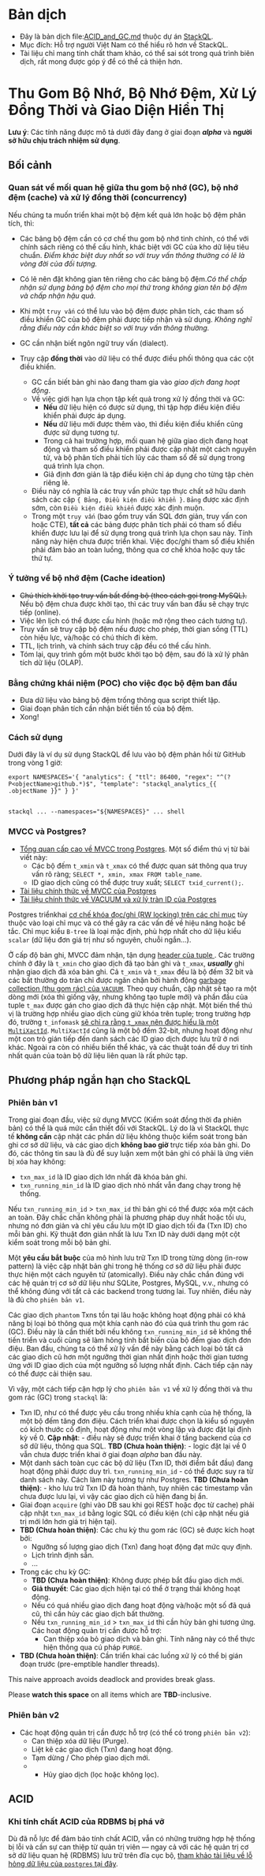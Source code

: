 # Bản dịch
- Đây là bản dịch file:[ACID_and_GC.md](https://github.com/stackql/stackql/blob/main/docs/ACID_and_GC.md) thuộc dự án [StackQL](https://github.com/stackql/stackql).
- Mục đích: Hỗ trợ người Việt Nam có thể hiểu rõ hơn về StackQL.
- Tài liệu chỉ mang tính chất tham khảo, có thể sai sót trong quá trình biên dịch, rất mong được góp ý để có thể cả thiện hơn.


# Thu Gom Bộ Nhớ, Bộ Nhớ Đệm, Xử Lý Đồng Thời và Giao Diện Hiển Thị

**Lưu ý**: Các tính năng được mô tả dưới đây đang ở giai đoạn ***alpha*** và **người sở hữu chịu trách nhiệm sử dụng**.


## Bối cảnh


### Quan sát về mối quan hệ giữa thu gom bộ nhớ (GC), bộ nhớ đệm (cache) và xử lý đồng thời (concurrency) 

Nếu chúng ta muốn triển khai một bộ đệm kết quả lớn hoặc bộ đệm phân tích, thì:

- Các bảng bộ đệm cần có cơ chế thu gom bộ nhớ tinh chỉnh, có thể với chính sách riêng có thể cấu hình, khác biệt với GC của kho dữ liệu tiêu chuẩn. *Điểm khác biệt duy nhất so với truy vấn thông thường có lẽ là vòng đời của đối tượng.*
- Có lẽ nên đặt không gian tên riêng cho các bảng bộ đệm.*Có thể chấp nhận sử dụng bảng bộ đệm cho mọi thứ trong không gian tên bộ đệm và chấp nhận hậu quả.*
- Khi một `truy vấn` có thể lưu vào bộ đệm được phân tích, các tham số điều khiển GC của bộ đệm phải được tiếp nhận và sử dụng. *Không nghĩ rằng điều này cần khác biệt so với truy vấn thông thường.*

- GC cần nhận biết ngôn ngữ truy vấn (dialect).
- Truy cập **đồng thời** vào dữ liệu có thể được điều phối thông qua các cột điều khiển.
    - GC cần biết bản ghi nào đang tham gia vào *giao dịch đang hoạt động*.
    - Về việc giới hạn lựa chọn tập kết quả trong xử lý đồng thời và GC:
        - **Nếu** dữ liệu hiện có được sử dụng, thì tập hợp điều kiện điều khiển phải được áp dụng.
        - **Nếu** dữ liệu mới được thêm vào, thì điều kiện điều khiển cũng được sử dụng tương tự.
        - Trong cả hai trường hợp, mối quan hệ giữa giao dịch đang hoạt động và tham số điều khiển phải được cập nhật một cách nguyên tử, và bộ phân tích phải tích lũy các tham số để sử dụng trong quá trình lựa chọn.
        - Giả định đơn giản là tập điều kiện chỉ áp dụng cho từng tập chèn riêng lẻ.
    - Điều này có nghĩa là các truy vấn phức tạp thực chất sở hữu danh sách các cặp `{ Bảng, Điều kiện điều khiển }`. `Bảng` được xác định sớm, còn `Điều kiện điều khiển` được xác định muộn.
    - Trong một `truy vấn` (bao gồm truy vấn SQL đơn giản, truy vấn con hoặc CTE), **tất cả** các bảng được phân tích phải có tham số điều khiển được lưu lại để sử dụng trong quá trình lựa chọn sau này. Tính năng này hiện chưa được triển khai. Việc đọc/ghi tham số điều khiển phải đảm bảo an toàn luồng, thông qua cơ chế khóa hoặc quy tắc thứ tự.


### Ý tưởng về bộ nhớ đệm (Cache ideation)

- ~~Chú thích khởi tạo truy vấn bất đồng bộ (theo cách gọi trong MySQL).~~ Nếu bộ đệm chưa được khởi tạo, thì các truy vấn ban đầu sẽ chạy trực tiếp (online).
- Việc lên lịch có thể được cấu hình (hoặc mở rộng theo cách tương tự).
- Truy vấn sẽ truy cập bộ đệm nếu được cho phép, thời gian sống (TTL) còn hiệu lực, và/hoặc có chú thích đi kèm.
- TTL, lịch trình, và chính sách truy cập đều có thể cấu hình.
- Tóm lại, quy trình gồm một bước khởi tạo bộ đệm, sau đó là xử lý phân tích dữ liệu (OLAP).


### Bằng chứng khái niệm (POC) cho việc đọc bộ đệm ban đầu

- Đưa dữ liệu vào bảng bộ đệm trống thông qua script thiết lập.
- Giai đoạn phân tích cần nhận biết tiền tố của bộ đệm.
- Xong!


### Cách sử dụng


Dưới đây là ví dụ sử dụng StackQL để lưu vào bộ đệm phản hồi từ GitHub trong vòng 1 giờ:

```
export NAMESPACES='{ "analytics": { "ttl": 86400, "regex": "^(?P<objectName>github.*)$", "template": "stackql_analytics_{{ .objectName }}" } }'


stackql ... --namespaces="${NAMESPACES}" ... shell
```

### MVCC và Postgres?

- [Tổng quan cấp cao về MVCC trong Postgres](https://devcenter.heroku.com/articles/postgresql-concurrency#:~:text=a%20hard%20problem.-,How%20MVCC%20works,statements%20together%20via%20BEGIN%20%2D%20COMMIT%20). Một số điểm thú vị từ bài viết này:
    - Các bộ đếm `t_xmin` và `t_xmax` có thể được quan sát thông qua truy vấn rõ ràng; `SELECT *, xmin, xmax FROM table_name`.
    - ID giao dịch cũng có thể được truy xuất; `SELECT txid_current();`.
- [Tài liệu chính thức về MVCC của Postgres](https://www.postgresql.org/docs/current/mvcc.html) 
- [Tài liệu chính thức về VACUUM và xử lý tràn ID của Postgres](https://www.postgresql.org/docs/current/routine-vacuuming.html)

Postgres triểnkhai [cơ chế khóa đọc/ghi (RW locking) trên các chỉ mục](https://www.postgresql.org/docs/current/locking-indexes.html) tùy thuộc vào loại chỉ mục và có thể gây ra các vấn đề về hiệu năng hoặc bế tắc. Chỉ mục kiểu `B-tree` là loại mặc định, phù hợp nhất cho dữ liệu kiểu `scalar` (dữ liệu đơn giá trị như số nguyên, chuỗi ngắn…).

Ở cấp độ bản ghi, MVCC đảm nhận, tận dụng [header của tuple ](https://www.postgresql.org/docs/current/storage-page-layout.html#STORAGE-TUPLE-LAYOUT).  Các trường chính ở đây là `t_xmin` cho giao dịch đã tạo bản ghi và `t_xmax`, ***usually*** ghi nhận giao dịch đã xóa bản ghi.  Cả `t_xmin` và `t_xmax` đều là bộ đếm 32 bit và các bất thường do tràn chỉ được ngăn chặn bởi hành động [garbage collection (thu gom rác) của `VACUUM`](https://www.postgresql.org/docs/current/routine-vacuuming.html).  Theo quy chuẩn, cập nhật sẽ tạo ra một dòng mới (xóa thì giống vậy, nhưng không tạo tuple mới) và phần đầu của tuple `t_max` được gán cho giao dịch đã thực hiện cập nhật. Một biến thể thú vị là trường hợp nhiều giao dịch cùng giữ khóa trên tuple; trong trường hợp đó, trường `t_infomask` [sẽ chỉ ra rằng `t_xmax` nên được hiểu là một `MultiXactId`](https://github.com/postgres/postgres/blob/ce20f8b9f4354b46b40fd6ebf7ce5c37d08747e0/src/include/access/htup_details.h#L208).  `MultiXactId` cũng là một bộ đếm 32-bit, nhưng hoạt động như một con trỏ gián tiếp đến danh sách các ID giao dịch được lưu trữ ở nơi khác. Ngoài ra còn có nhiều biến thể khác, và các thuật toán để duy trì tính nhất quán của toàn bộ dữ liệu liên quan là rất phức tạp.


## Phương pháp ngắn hạn cho StackQL

### Phiên bản v1

Trong giai đoạn đầu, việc sử dụng MVCC (Kiểm soát đồng thời đa phiên bản) có thể là quá mức cần thiết đối với StackQL. Lý do là vì StackQL thực tế **không cần** cập nhật các phần dữ liệu không thuộc kiểm soát trong bản ghi cơ sở dữ liệu, và các giao dịch **không bao giờ** trực tiếp xóa bản ghi. Do đó, các thông tin sau là đủ để suy luận xem một bản ghi có phải là ứng viên bị xóa hay không:

  - `txn_max_id` là ID giao dịch lớn nhất đã khóa bản ghi.  
  - `txn_running_min_id` là ID giao dịch nhỏ nhất vẫn đang chạy trong hệ thống.

Nếu `txn_running_min_id` > `txn_max_id` thì bản ghi có thể được xóa một cách an toàn. Đây chắc chắn không phải là phương pháp duy nhất hoặc tối ưu, nhưng nó đơn giản và chỉ yêu cầu lưu một ID giao dịch tối đa (Txn ID) cho mỗi bản ghi. Kỹ thuật đơn giản nhất là lưu Txn ID này dưới dạng một cột kiểm soát trong mỗi bộ bản ghi.

Một **yêu cầu bắt buộc**  của mô hình lưu trữ Txn ID trong từng dòng (in-row pattern) là việc cập nhật bản ghi trong hệ thống cơ sở dữ liệu phải được thực hiện một cách nguyên tử (atomically). Điều này chắc chắn đúng với các hệ quản trị cơ sở dữ liệu như SQLite, Postgres, MySQL, v.v., nhưng có thể không đúng với tất cả các backend trong tương lai. Tuy nhiên, điều này là đủ cho `phiên bản v1`.

Các giao dịch `phantom` Txns tồn tại lâu hoặc không hoạt động phải có khả năng bị loại bỏ thông qua một khía cạnh nào đó của quá trình thu gom rác (GC). Điều này là cần thiết bởi nếu không `txn_running_min_id` sẽ không thể tiến triển và cuối cùng sẽ làm hỏng tính bất biến của bộ đếm giao dịch đơn điệu. Ban đầu, chúng ta có thể xử lý vấn đề này bằng cách loại bỏ tất cả các giao dịch cũ hơn một ngưỡng thời gian nhất định hoặc thời gian tương ứng với ID giao dịch của một ngưỡng số lượng nhất định. Cách tiếp cận này có thể được cải thiện sau.

Vì vậy, một cách tiếp cận hợp lý cho `phiên bản v1` về xử lý đồng thời và thu gom rác (GC) trong `stackql` là:

- Txn ID, như có thể được yêu cầu trong nhiều khía cạnh của hệ thống, là một bộ đếm tăng đơn điệu. Cách triển khai được chọn là kiểu số nguyên có kích thước cố định, hoạt động như một vòng lặp và được đặt lại định kỳ về 0. **Cập nhật**: - điều này sẽ được triển khai ở tầng backend của cơ sở dữ liệu, thông qua SQL. **TBD (Chưa hoàn thiện)**: - logic đặt lại về 0 vẫn chưa được triển khai ở giai đoạn *alpha* ban đầu này.  
- Một danh sách toàn cục các bộ dữ liệu (Txn ID, thời điểm bắt đầu) đang hoạt động phải được duy trì. `txn_running_min_id` - có thể được suy ra từ danh sách này. Cách làm này tương tự như Postgres.  **TBD (Chưa hoàn thiện)**: - kho lưu trữ Txn ID đã hoàn thành, tuy nhiên các timestamp vẫn chưa được lưu lại, vì vậy các giao dịch cũ hiện đang bị ẩn.
- Giai đoạn `acquire` (ghi vào DB sau khi gọi REST hoặc đọc từ cache) phải cập nhật `txn_max_id` bằng logic SQL có điều kiện (chỉ cập nhật nếu giá trị mới lớn hơn giá trị hiện tại).
- **TBD (Chưa hoàn thiện)**: Các chu kỳ thu gom rác (GC) sẽ được kích hoạt bởi:
  - Ngưỡng số lượng giao dịch (Txn) đang hoạt động đạt mức quy định.
  - Lịch trình định sẵn.
  - ...
- Trong các chu kỳ GC:
  - **TBD (Chưa hoàn thiện)**: Không được phép bắt đầu giao dịch mới.
  - **Giả thuyết**: Các giao dịch hiện tại có thể ở trạng thái không hoạt động.
  - Nếu có quá nhiều giao dịch đang hoạt động và/hoặc một số đã quá cũ, thì cần hủy các giao dịch bất thường.
  - Nếu `txn_running_min_id` > `txn_max_id` thì cần hủy bản ghi tương ứng. Các hoạt động quản trị cần được hỗ trợ:
    - Can thiệp xóa bỏ giao dịch và bản ghi. Tính năng này có thể thực hiện thông qua cú pháp `PURGE`.
- **TBD (Chưa hoàn thiện)**: Cần triển khai các luồng xử lý có thể bị gián đoạn trước (pre-emptible handler threads).


This naive approach avoids deadlock and provides break glass.

Please **watch this space** on all items which are **TBD**-inclusive.

### Phiên bản v2

- Các hoạt động quản trị cần được hỗ trợ (có thể có trong `phiên bản v2`):
  - Can thiệp xóa dữ liệu (Purge).
  - Liệt kê các giao dịch (Txn) đang hoạt động.
  - Tạm dừng / Cho phép giao dịch mới.
  - - Hủy giao dịch (lọc hoặc không lọc).

## ACID


### Khi tính chất ACID của RDBMS bị phá vỡ

Dù đã nỗ lực để đảm bảo tính chất ACID, vẫn có những trường hợp hệ thống bị lỗi và cần sự can thiệp từ quản trị viên — ngay cả với các hệ quản trị cơ sở dữ liệu quan hệ (RDBMS) lưu trữ trên đĩa cục bộ, [tham khảo tài liệu về lỗ hỏng dữ liệu của  `postgres` tại đây](https://wiki.postgresql.org/wiki/Corruption).